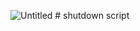 ![Untitled](https://user-images.githubusercontent.com/51413744/126423058-a8de0b1a-0c3d-486a-b32b-a601b4fd8c7b.jpg)
﻿# shutdown script
